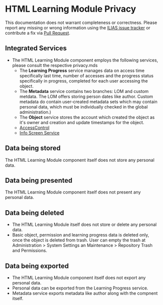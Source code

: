 # HTML Learning Module Privacy

This documentation does not warrant completeness or correctness. Please report any
missing or wrong information using the [ILIAS issue tracker](https://mantis.ilias.de)
or contribute a fix via [Pull Request](../../docs/development/contributing.md#pull-request-to-the-repositories).

## Integrated Services

- The HTML Learning Module component employs the following services, please consult the respective privacy.mds
  - The **Learning Progress** service manages data on access time specifically last time, number of accesses and the progress status specifically in progress, completed for each user accessing the object.
  - The **Metadata** service contains two branches: LOM and custom metdata. The LOM offers storing person dates like author. Custom metadata do contain user-created metadata sets which may contain personal data, which must be individually checked in the global administration.)
  - The **Object** service stores the account which created the
    object as it's owner and creation and update timestamps for the
    object.
  - [AccessControl](../../components/ILIAS/AccessControl/PRIVACY.md)
  - [Info Screen Service](../../components/ILIAS/InfoScreen/PRIVACY.md)

## Data being stored

The HTML Learning Module component itself does not store any personal data.

## Data being presented

The HTML Learning Module component itself does not present any personal data.

## Data being deleted

- The HTML Learning Module itself does not store or delete any personal data.
- Basic object, permission and learning progress data is deleted only, once the
  object is deleted from trash. User can empty the trash at Administration > System
  Settings an Maintenance > Repository Trash and Permissions.


## Data being exported 

- The HTML Learning Module component itself does not export any personal data.
- Personal data can be exported from the Learning Progress service.
- Metadata  service exports metadata like author along with the compnent itself.
